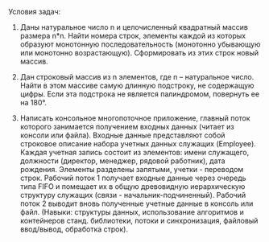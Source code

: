 Условия задач:
  1. Даны натуральное число n и целочисленный квадратный массив размера n*n. Найти номера строк, элементы каждой из которых образуют монотонную последовательность (монотонно убывающую или монотонно возрастающую). Сформировать из этих строк новый массив.

  2. Дан строковый массив из n элементов, где n – натуральное число. Найти в этом массиве самую длинную подстроку, не содержащую цифры. Если эта подстрока не является палиндромом, повернуть ее на 180°. 

  3. Написать консольное многопоточное приложение, главный поток которого занимается получением входных данных (читает из консоли или файла).
Входные данные представляют собой строковое описание набора учетных данных служащих (Employee). Каждая учетная запись состоит из элементов: имени служащего, должности (директор, менеджер, рядовой работник), дата рождения. Элементы разделены запятыми, учетки - переводом строк. Рабочий поток 1 получает входные данные через очередь типа FIFO и помещает их в общую древовидную иерархическую структуру служащих (связи - начальник-подчиненный). Рабочий поток 2 выводит вновь полученные учетные данные в консоль или файл. (Навыки: структуры данных, использование алгоритмов и контейнеров станд. библиотеки, потоки и синхронизация, файловый ввод/вывод, обработка строк).
